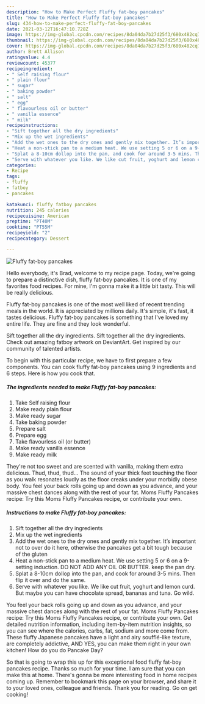 ```yaml
---
description: "How to Make Perfect Fluffy fat-boy pancakes"
title: "How to Make Perfect Fluffy fat-boy pancakes"
slug: 434-how-to-make-perfect-fluffy-fat-boy-pancakes
date: 2021-03-12T16:47:10.728Z
image: https://img-global.cpcdn.com/recipes/8da04da7b27d25f3/680x482cq70/fluffy-fat-boy-pancakes-recipe-main-photo.jpg
thumbnail: https://img-global.cpcdn.com/recipes/8da04da7b27d25f3/680x482cq70/fluffy-fat-boy-pancakes-recipe-main-photo.jpg
cover: https://img-global.cpcdn.com/recipes/8da04da7b27d25f3/680x482cq70/fluffy-fat-boy-pancakes-recipe-main-photo.jpg
author: Brett Allison
ratingvalue: 4.4
reviewcount: 45377
recipeingredient:
- " Self raising flour"
- " plain flour"
- " sugar"
- " baking powder"
- " salt"
- " egg"
- " flavourless oil or butter"
- " vanilla essence"
- " milk"
recipeinstructions:
- "Sift together all the dry ingredients"
- "Mix up the wet ingredients"
- "Add the wet ones to the dry ones and gently mix together. It’s important not to over do it here, otherwise the pancakes get a bit tough because of the gluten"
- "Heat a non-stick pan to a medium heat. We use setting 5 or 6 on a 9-setting induction. DO NOT ADD ANY OIL OR BUTTER. keep the pan dry."
- "Splat a 8-10cm dollop into the pan, and cook for around 3-5 mins. Then flip it over and do the same."
- "Serve with whatever you like. We like cut fruit, yoghurt and lemon curd. But maybe you can have chocolate spread, bananas and tuna. Go wild."
categories:
- Recipe
tags:
- fluffy
- fatboy
- pancakes

katakunci: fluffy fatboy pancakes 
nutrition: 245 calories
recipecuisine: American
preptime: "PT40M"
cooktime: "PT55M"
recipeyield: "2"
recipecategory: Dessert

---
```



![Fluffy fat-boy pancakes](https://img-global.cpcdn.com/recipes/8da04da7b27d25f3/680x482cq70/fluffy-fat-boy-pancakes-recipe-main-photo.jpg)

Hello everybody, it's Brad, welcome to my recipe page. Today, we're going to prepare a distinctive dish, fluffy fat-boy pancakes. It is one of my favorites food recipes. For mine, I'm gonna make it a little bit tasty. This will be really delicious.

Fluffy fat-boy pancakes is one of the most well liked of recent trending meals in the world. It is appreciated by millions daily. It's simple, it's fast, it tastes delicious. Fluffy fat-boy pancakes is something that I've loved my entire life. They are fine and they look wonderful.

Sift together all the dry ingredients. Sift together all the dry ingredients. Check out amazing fatboy artwork on DeviantArt. Get inspired by our community of talented artists.


To begin with this particular recipe, we have to first prepare a few components. You can cook fluffy fat-boy pancakes using 9 ingredients and 6 steps. Here is how you cook that.

<!--inarticleads1-->

##### The ingredients needed to make Fluffy fat-boy pancakes:

1. Take  Self raising flour
1. Make ready  plain flour
1. Make ready  sugar
1. Take  baking powder
1. Prepare  salt
1. Prepare  egg
1. Take  flavourless oil (or butter)
1. Make ready  vanilla essence
1. Make ready  milk


They&#39;re not too sweet and are scented with vanilla, making them extra delicious. Thud, thud, thud… The sound of your thick feet touching the floor as you walk resonates loudly as the floor creaks under your morbidly obese body. You feel your back rolls going up and down as you advance, and your massive chest dances along with the rest of your fat. Moms Fluffy Pancakes recipe: Try this Moms Fluffy Pancakes recipe, or contribute your own. 

<!--inarticleads2-->

##### Instructions to make Fluffy fat-boy pancakes:

1. Sift together all the dry ingredients
1. Mix up the wet ingredients
1. Add the wet ones to the dry ones and gently mix together. It’s important not to over do it here, otherwise the pancakes get a bit tough because of the gluten
1. Heat a non-stick pan to a medium heat. We use setting 5 or 6 on a 9-setting induction. DO NOT ADD ANY OIL OR BUTTER. keep the pan dry.
1. Splat a 8-10cm dollop into the pan, and cook for around 3-5 mins. Then flip it over and do the same.
1. Serve with whatever you like. We like cut fruit, yoghurt and lemon curd. But maybe you can have chocolate spread, bananas and tuna. Go wild.


You feel your back rolls going up and down as you advance, and your massive chest dances along with the rest of your fat. Moms Fluffy Pancakes recipe: Try this Moms Fluffy Pancakes recipe, or contribute your own. Get detailed nutrition information, including item-by-item nutrition insights, so you can see where the calories, carbs, fat, sodium and more come from. These fluffy Japanese pancakes have a light and airy soufflé-like texture, are completely addictive, AND YES, you can make them right in your own kitchen! How do you do Pancake Day? 

So that is going to wrap this up for this exceptional food fluffy fat-boy pancakes recipe. Thanks so much for your time. I am sure that you can make this at home. There's gonna be more interesting food in home recipes coming up. Remember to bookmark this page on your browser, and share it to your loved ones, colleague and friends. Thank you for reading. Go on get cooking!
